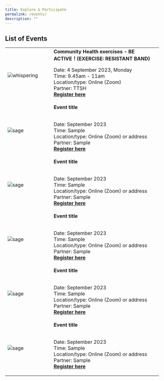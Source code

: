 ```yaml
---
title: Explore & Participate
permalink: /events/
description: ""
---
```

## List of Events

<p>
			</p><table style="width:100%">
  <tbody><tr>
		
</tr>
		<tr>
    <td style="width:30%">
      <img alt="whispering" src="https://img.freepik.com/free-photo/couple-running-together-race_53876-20944.jpg?w=996&amp;t=st=1691649486~exp=1691650086~hmac=5a036d17332f0ff2e5d169e04900c22fe83b05b61ec5186cd61cb02541977abe">
    </td>	
    <td style="width:70%">
      			<b>	Community Health exercises - BE ACTIVE！(EXERCISE: RESISTANT BAND)</b>
   <p>
		 Date: 4 September 2023, Monday<br>
		 Time: 9.45am - 11am<br>
		 Location/type: Online (Zoom)<br>
		 Partner: TTSH <br> 
		 <b><a target="_blank" href="https://form.gov.sg/64d487d0ddf0320011233805">Register here </a></b>
			</p></td></tr><tr>
    <td style="width:30%">
      <img alt="sage" src="https://img.freepik.com/free-vector/time-management-calendar-method-appointment-planning-business-organizer-people-drawing-mark-work-schedule-cartoon-characters-colleagues-teamwork_335657-2096.jpg?w=740&amp;t=st=1691650832~exp=1691651432~hmac=00547af1cb10c793b94d643edf0591fda511e8a019e04a0767e0dec33f83c9ec">
    </td>	
    <td style="width:70%">
      			<b>	Event title</b> <br><br>
			 <p>
		 Date:  September 2023<br>
		 Time: Sample<br>
		 Location/type: Online (Zoom) or address<br>
		 Partner: Sample<br> 
		 <b><a target="_blank" href="https://form.gov.sg/64d487d0ddf0320011233805">Register here </a></b>
    <br></p></td>
				</tr><tr>
				<td style="width:30%">
      <img alt="sage" src="https://img.freepik.com/free-vector/time-management-calendar-method-appointment-planning-business-organizer-people-drawing-mark-work-schedule-cartoon-characters-colleagues-teamwork_335657-2096.jpg?w=740&amp;t=st=1691650832~exp=1691651432~hmac=00547af1cb10c793b94d643edf0591fda511e8a019e04a0767e0dec33f83c9ec">
    </td>	
    <td style="width:70%">
      			<b>	Event title</b> <br><br>
			 <p>
		 Date:  September 2023<br>
		 Time: Sample<br>
		 Location/type: Online (Zoom) or address<br>
		 Partner: Sample<br> 
		 <b><a target="_blank" href="https://form.gov.sg/64d487d0ddf0320011233805">Register here </a></b>
				 </p></td></tr><tr>
				<td style="width:30%">
      <img alt="sage" src="https://img.freepik.com/free-vector/time-management-calendar-method-appointment-planning-business-organizer-people-drawing-mark-work-schedule-cartoon-characters-colleagues-teamwork_335657-2096.jpg?w=740&amp;t=st=1691650832~exp=1691651432~hmac=00547af1cb10c793b94d643edf0591fda511e8a019e04a0767e0dec33f83c9ec">
    </td>	
    <td style="width:70%">
      			<b>	Event title</b> <br><br>
			 <p>
		 Date:  September 2023<br>
		 Time: Sample<br>
		 Location/type: Online (Zoom) or address<br>
		 Partner: Sample<br> 
		 <b><a target="_blank" href="https://form.gov.sg/64d487d0ddf0320011233805">Register here </a></b>
				 </p></td></tr><tr>
				<td style="width:30%">
      <img alt="sage" src="https://img.freepik.com/free-vector/time-management-calendar-method-appointment-planning-business-organizer-people-drawing-mark-work-schedule-cartoon-characters-colleagues-teamwork_335657-2096.jpg?w=740&amp;t=st=1691650832~exp=1691651432~hmac=00547af1cb10c793b94d643edf0591fda511e8a019e04a0767e0dec33f83c9ec">
    </td>	
    <td style="width:70%">
      			<b>	Event title</b> <br><br>
			 <p>
		 Date:  September 2023<br>
		 Time: Sample<br>
		 Location/type: Online (Zoom) or address<br>
		 Partner: Sample<br> 
		 <b><a target="_blank" href="https://form.gov.sg/64d487d0ddf0320011233805">Register here </a></b>
				 </p></td></tr><tr>
				<td style="width:30%">
      <img alt="sage" src="https://img.freepik.com/free-vector/time-management-calendar-method-appointment-planning-business-organizer-people-drawing-mark-work-schedule-cartoon-characters-colleagues-teamwork_335657-2096.jpg?w=740&amp;t=st=1691650832~exp=1691651432~hmac=00547af1cb10c793b94d643edf0591fda511e8a019e04a0767e0dec33f83c9ec">
    </td>	
    <td style="width:70%">
      			<b>	Event title</b> <br><br>
			 <p>
		 Date:  September 2023<br>
		 Time: Sample<br>
		 Location/type: Online (Zoom) or address<br>
		 Partner: Sample<br> 
		 <b><a target="_blank" href="https://form.gov.sg/64d487d0ddf0320011233805">Register here </a></b>
  </p></td></tr></tbody></table><p></p><p></p><p></p>